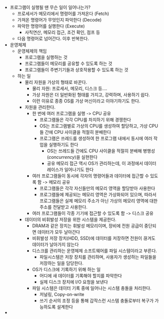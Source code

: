 - 프로그램이 실행될 땐 무슨 일이 일어나는가?
	- 프로세서가 메모리에서 명령어를 가져온다 (Fetch)
	- 가져온 명령어가 무엇인지 파악한다 (Decode)
	- 파악한 명령어를 실행한다 (Execute)
		- 사칙연산, 메모리 접근, 조건 확인, 점프 등
	- 다음 명령어로 넘어간다. 이후 반복한다.
- 운영체제
	- 운영체제의 책임
		- 프로그램을 실행하는 것
		- 프로그램들이 메모리를 공유할 수 있도록 하는 것
		- 프로그램들이 주변기기들과 상호작용할 수 있도록 하는 것
	- 하는 일
		- 물리 자원을 가상의 형태로 바꾼다.
			- 물리 자원: 프로세서, 메모리, 디스크 등....
			- 가상 자원은 더 일반화된 형태를 가지고, 강력하며, 사용하기 쉽다.
			- 이런 이유로 종종 OS를 가상 머신이라고 이야기하기도 한다.
		- 자원을 관리한다.
			- 한 번에 여러 프로그램을 실행 -> CPU 공유
				- 프로그램들은 각각 CPU를 차지하기 위해 경쟁한다
				- OS는 프로그램별로 가상의 CPU를 생성하여 할당하고, 가상 CPU들 간에 CPU 사이클을 적절히 분배한다
				- 프로그램은 쓰레드를 생성하여 한 프로그램 내에서 동시에 여러 작업을 실행하기도 한다
					- OS는 쓰레드들 간에도 CPU 사이클을 적절히 분배해 병행성(_concurrency_)을 실현한다
					- 공유 메모리 접근 역시 OS가 관리하는데, 이 과정에서 데이터 레이스가 일어나기도 한다
			- 여러 프로그램들이 동시에 각자의 명령어들과 데이터에 접근할 수 있도록 함 -> 메모리 공유
				- 프로그램들은 각각 자신들만의 메모리 영역을 할당받아 사용한다
				- 프로그램들에 제공되는 메모리 영역은 가상화되어 있으며, 따라서 프로그램들은 실제 메모리 주소가 아닌 가상의 메모리 영역에 대한 주소를 전달받고 사용한다.
			- 여러 프로그램들이 각종 기기에 접근할 수 있도록 함 -> 디스크 공유
		- 데이터의 비휘발성 저장을 위한 시스템을 제공한다.
			- DRAM과 같은 장치는 휘발성 메모리이며, 장비에 전원 공급이 중단되면 데이터가 모두 날아간다
			- 비휘발성 저장 장치(HDD, SSD)에 데이터를 저장하면 전원이 끊겨도 데이터가 날아가지 않는다
			- 디스크를 관리하는 운영체제 소프트웨어를 파일 시스템이라고 부른다.
				- 파일시스템은 저장 장치를 관리하며, 사용자가 생성하는 파일들을 저장하는 일을 담당한다.
			- OS가 디스크에 기록하기 위해 하는 일
				- 어디에 새 데이터를 기록해야 할지를 파악한다
				- 실제 디스크 장치에 I/O 요청을 보낸다
			- 파일 시스템은 데이터 기록 중에 일어나는 시스템 충돌을 처리한다.
				- 저널링, Copy-on-write
				- 쓰기 순서의 조정 등을 통해 갑작스런 시스템 충돌로부터 복구가 가능하도록 설계한다
-